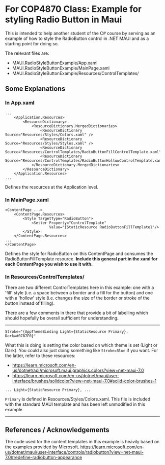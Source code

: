 # For COP4870 Class: Example for styling Radio Button in Maui

This is intended to help another student of the C# course by serving as an example of how to style the RadioButton control in .NET MAUI and as a starting point for doing so.

The relevant files are:
- MAUI.RadioStyleButtonExample/App.xaml
- MAUI.RadioStyleButtonExample/MainPage.xaml
- MAUI.RadioStyleButtonExample/Resources/ControlTemplates/


## Some Explanations

### In App.xaml
```xaml
...
    <Application.Resources>
        <ResourceDictionary>
            <ResourceDictionary.MergedDictionaries>
                <ResourceDictionary Source="Resources/Styles/Colors.xaml" />
                <ResourceDictionary Source="Resources/Styles/Styles.xaml" />
                <ResourceDictionary Source="Resources/ControlTemplates/RadioButtonFillControlTemplate.xaml"/>
                <ResourceDictionary Source="Resources/ControlTemplates/RadioButtonHollowControlTemplate.xaml"/>
            </ResourceDictionary.MergedDictionaries>
        </ResourceDictionary>
    </Application.Resources>
...
```
Defines the resources at the Application level.


### In MainPage.xaml
```xaml
<ContentPage ...>   
    <ContentPage.Resources>               
        <Style TargetType="RadioButton">
            <Setter Property="ControlTemplate"
                    Value="{StaticResource RadioButtonFillTemplate}"/>
        </Style>
    </ContentPage.Resources>
...
</ContentPage>
```
Defines the style for RadioButton on this ContentPage and consumes the RadioButtonFillTemplate resource. **Include this general part in the xaml for each ContentPage you wish to use it with.**

### In Resources/ControlTemplates/
There are two different ControlTemplates here in this example: one with a 'fill' style (i.e. a space between a border and a fill for the button) and one with a 'hollow' style (i.e. changes the size of the border or stroke of the button instead of filling).

There are a few comments in there that provide a bit of labelling which should hopefully be overall sufficient for understanding. 

---
```xaml
Stroke="{AppThemeBinding Light={StaticResource Primary}, Dark=#0787F0}"
```
What this is doing is setting the color based on which theme is set (Light or Dark). You could also just doing something like `Stroke=Blue` if you want. For the latter, refer to these resources:
- https://learn.microsoft.com/en-us/dotnet/api/microsoft.maui.graphics.colors?view=net-maui-7.0
- https://learn.microsoft.com/en-us/dotnet/maui/user-interface/brushes/solidcolor?view=net-maui-7.0#solid-color-brushes-1

```xaml
... Light={StaticResource Primary}, ...
```
`Primary` is defined in Resources/Styles/Colors.xaml. This file is included with the standard MAUI template and has been left unmodified in this example.

---

## References / Acknowledgements
The code used for the content templates in this example is heavily based on the examples provided by Microsoft.
https://learn.microsoft.com/en-us/dotnet/maui/user-interface/controls/radiobutton?view=net-maui-7.0#redefine-radiobutton-appearance
